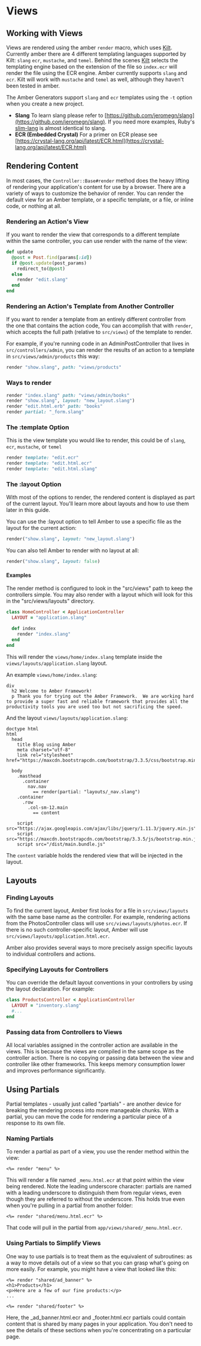 # Views

## Working with Views

Views are rendered using the amber `render` macro, which uses [Kilt](http://github.com/jeromegn/kilt). Currently amber there are 4 different templating languages supported by Kilt: `slang` `ecr`, `mustache`, and `temel`. Behind the scenes [Kilt](http://github.com/jeromegn/kilt) selects the templating engine based on the extension of the file so `index.ecr` will render the file using the ECR engine. Amber currently supports `slang` and `ecr`. Kilt will work with `mustache` and `temel` as well, although they haven't been tested in amber.

The Amber Generators support `slang` and `ecr` templates using the `-t` option when you create a new project.

* **Slang** To learn slang please refer to [https://github.com/jeromegn/slang](https://github.com/jeromegn/slang). If you need more examples, Ruby's [slim-lang](http://slim-lang.com) is almost identical to slang.
* **ECR \(Embedded Crystal\)** For a primer on ECR please see [https://crystal-lang.org/api/latest/ECR.html](https://crystal-lang.org/api/latest/ECR.html)

## Rendering Content

In most cases, the `Controller::Base#render` method does the heavy lifting of rendering your application's content for use by a browser. There are a variety of ways to customize the behavior of render. You can render the default view for an Amber template, or a specific template, or a file, or inline code, or nothing at all.

### Rendering an Action's View

If you want to render the view that corresponds to a different template within the same controller, you can use render with the name of the view:

```ruby
def update
  @post = Post.find(params[:id])
  if @post.update(post_params)
    redirect_to(@post)
  else
    render "edit.slang"
  end
end
```

### Rendering an Action's Template from Another Controller

If you want to render a template from an entirely different controller from the one that contains the action code, You can accomplish that with `render`, which accepts the full path \(relative to `src/views`\) of the template to render.

For example, if you're running code in an AdminPostController that lives in `src/controllers/admin`, you can render the results of an action to a template in `src/views/admin/products` this way:

```ruby
render "show.slang", path: "views/products"
```

### Ways to render

```ruby
render "index.slang" path: "views/admin/books"
render "show.slang", layout: "new_layout.slang")
render "edit.html.erb" path: "books"
render partial: "_form.slang"
```

### The :template Option

This is the view template you would like to render, this could be of `slang`, `ecr`, `mustache`, or `temel`

```ruby
render template: "edit.ecr"
render template: "edit.html.ecr"
render template: "edit.html.slang"
```

### The :layout Option

With most of the options to render, the rendered content is displayed as part of the current layout. You'll learn more about layouts and how to use them later in this guide.

You can use the :layout option to tell Amber to use a specific file as the layout for the current action:

```ruby
render("show.slang", layout: "new_layout.slang")
```

You can also tell Amber to render with no layout at all:

```ruby
render("show.slang", layout: false)
```

#### Examples

The render method is configured to look in the "src/views" path to keep the controllers simple. You may also render with a layout which will look for this in the "src/views/layouts" directory.

```ruby
class HomeController < ApplicationController
  LAYOUT = "application.slang"

  def index
    render "index.slang"
  end
end
```

This will render the `views/home/index.slang` template inside the `views/layouts/application.slang` layout.

An example `views/home/index.slang`:

```text
div
  h2 Welcome to Amber Framework!
  p Thank you for trying out the Amber Framework.  We are working hard to provide a super fast and reliable framework that provides all the productivity tools you are used too but not sacrificing the speed.
```

And the layout `views/layouts/application.slang`:

```text
doctype html
html
  head
    title Blog using Amber
    meta charset="utf-8"
    link rel="stylesheet" href="https://maxcdn.bootstrapcdn.com/bootstrap/3.3.5/css/bootstrap.min.css"

  body
    .masthead
      .container
        nav.nav
          == render(partial: "layouts/_nav.slang")
    .container
      .row
        .col-sm-12.main
          == content

    script src="https://ajax.googleapis.com/ajax/libs/jquery/1.11.3/jquery.min.js"
    script src="https://maxcdn.bootstrapcdn.com/bootstrap/3.3.5/js/bootstrap.min.js"
    script src="/dist/main.bundle.js"
```

The `content` variable holds the rendered view that will be injected in the layout.

## Layouts

### Finding Layouts

To find the current layout, Amber first looks for a file in `src/views/layouts` with the same base name as the controller. For example, rendering actions from the PhotosController class will use `src/views/layouts/photos.ecr`. If there is no such controller-specific layout, Amber will use `src/views/layouts/application.html.ecr`.

Amber also provides several ways to more precisely assign specific layouts to individual controllers and actions.

### Specifying Layouts for Controllers

You can override the default layout conventions in your controllers by using the layout declaration. For example:

```ruby
class ProductsController < ApplicationController
  LAYOUT = "inventory.slang"
  #...
end
```

### Passing data from Controllers to Views

All local variables assigned in the controller action are available in the views. This is because the views are compiled in the same scope as the controller action. There is no copying or passing data between the view and controller like other frameworks. This keeps memory consumption lower and improves performance significantly.

## Using Partials

Partial templates - usually just called "partials" - are another device for breaking the rendering process into more manageable chunks. With a partial, you can move the code for rendering a particular piece of a response to its own file.

### Naming Partials

To render a partial as part of a view, you use the render method within the view:

`<%= render "menu" %>`

This will render a file named `_menu.html.ecr` at that point within the view being rendered. Note the leading underscore character: partials are named with a leading underscore to distinguish them from regular views, even though they are referred to without the underscore. This holds true even when you're pulling in a partial from another folder:

`<%= render "shared/menu.html.ecr" %>`

That code will pull in the partial from `app/views/shared/_menu.html.ecr`.

### Using Partials to Simplify Views

One way to use partials is to treat them as the equivalent of subroutines: as a way to move details out of a view so that you can grasp what's going on more easily. For example, you might have a view that looked like this:

```markup
<%= render "shared/ad_banner" %>
<h1>Products</h1>
<p>Here are a few of our fine products:</p>
...

<%= render "shared/footer" %>
```

Here, the \_ad\_banner.html.ecr and \_footer.html.ecr partials could contain content that is shared by many pages in your application. You don't need to see the details of these sections when you're concentrating on a particular page.

